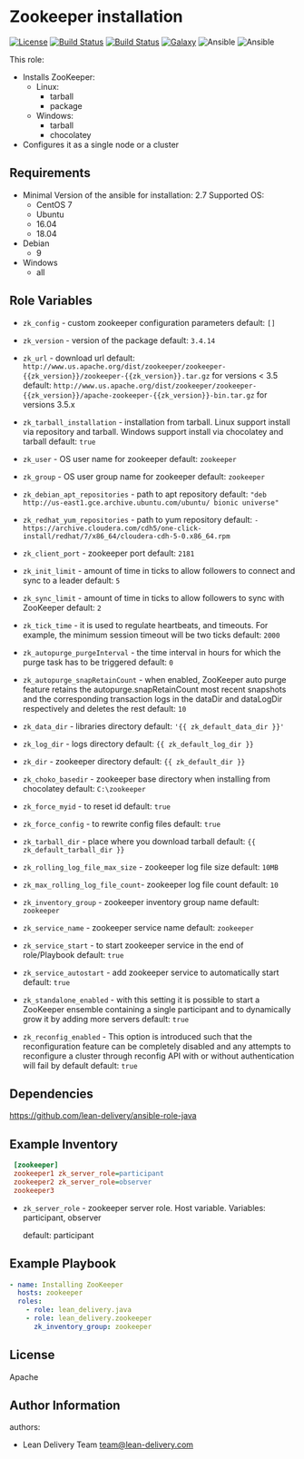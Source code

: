 Zookeeper installation
=========
[![License](https://img.shields.io/badge/license-Apache-green.svg?style=flat)](https://raw.githubusercontent.com/lean-delivery/ansible-role-zookeeper/master/LICENSE)
[![Build Status](https://travis-ci.org/lean-delivery/ansible-role-zookeeper.svg?branch=master)](https://travis-ci.org/lean-delivery/ansible-role-zookeeper)
[![Build Status](https://gitlab.com/lean-delivery/ansible-role-zookeeper/badges/master/build.svg)](https://gitlab.com/lean-delivery/ansible-role-zookeeper/pipelines)
[![Galaxy](https://img.shields.io/badge/galaxy-lean__delivery.zookeeper-blue.svg)](https://galaxy.ansible.com/lean_delivery/zookeeper)
![Ansible](https://img.shields.io/ansible/role/d/36578.svg)
![Ansible](https://img.shields.io/badge/dynamic/json.svg?label=min_ansible_version&url=https%3A%2F%2Fgalaxy.ansible.com%2Fapi%2Fv1%2Froles%2F36578%2F&query=$.min_ansible_version)

This role:
  - Installs ZooKeeper:
      - Linux:
        * tarball
        * package
      - Windows:
        * tarball
        * chocolatey
  - Configures it as a single node or a cluster

Requirements
------------

 - Minimal Version of the ansible for installation: 2.7
 Supported OS:
   - CentOS
       7
   - Ubuntu
    - 16.04
    - 18.04
  - Debian
    - 9
  - Windows
    - all

Role Variables
--------------

 - `zk_config` -  custom zookeeper configuration parameters
    default: `[]`

 - `zk_version` -  version of the package
    default: `3.4.14`

 - `zk_url` - download url
    default: `http://www.us.apache.org/dist/zookeeper/zookeeper-{{zk_version}}/zookeeper-{{zk_version}}.tar.gz` for versions < 3.5
    default: `http://www.us.apache.org/dist/zookeeper/zookeeper-{{zk_version}}/apache-zookeeper-{{zk_version}}-bin.tar.gz` for versions 3.5.x

 - `zk_tarball_installation` - installation from tarball. Linux support install via repository and tarball. Windows support install via chocolatey and tarball
    default: `true`

 - `zk_user` - OS user name for zookeeper
    default: `zookeeper`

 - `zk_group` - OS user group name for zookeeper
    default: `zookeeper`

 - `zk_debian_apt_repositories` -  path to apt repository
    default: `"deb http://us-east1.gce.archive.ubuntu.com/ubuntu/ bionic universe"`

 - `zk_redhat_yum_repositories` -  path to yum repository
    default: `- https://archive.cloudera.com/cdh5/one-click-install/redhat/7/x86_64/cloudera-cdh-5-0.x86_64.rpm`

 - `zk_client_port` - zookeeper port
    default: `2181`

 - `zk_init_limit` - amount of time in ticks to allow followers to connect and sync to a leader
    default: `5`

 - `zk_sync_limit` - amount of time in ticks to allow followers to sync with ZooKeeper
    default: `2`

 - `zk_tick_time` - it is used to regulate heartbeats, and timeouts. For example, the minimum session timeout will be two ticks
    default: `2000`

 - `zk_autopurge_purgeInterval` - the time interval in hours for which the purge task has to be triggered
    default: `0`

 - `zk_autopurge_snapRetainCount` - when enabled, ZooKeeper auto purge feature retains the autopurge.snapRetainCount most recent snapshots and the corresponding transaction logs in the dataDir and dataLogDir respectively and deletes the rest
    default: `10`

 - `zk_data_dir` - libraries directory
    default: `'{{ zk_default_data_dir }}'`

 - `zk_log_dir` - logs directory
    default: `{{ zk_default_log_dir }}`

 - `zk_dir` - zookeeper directory
    default: `{{ zk_default_dir }}`

 - `zk_choko_basedir` - zookeeper base directory when installing from chocolatey
    default: `C:\zookeeper`

 - `zk_force_myid` - to reset id
    default: `true`

 - `zk_force_config` - to rewrite config files
    default: `true`

 - `zk_tarball_dir` - place where you download tarball
    default: `{{ zk_default_tarball_dir }}`

 - `zk_rolling_log_file_max_size` - zookeeper log file size
    default: `10MB`

 - `zk_max_rolling_log_file_count`- zookeeper log file count
    default: `10`

 - `zk_inventory_group` - zookeeper inventory group name
    default: `zookeeper`

  - `zk_service_name` - zookeeper service name
    default: `zookeeper`

  - `zk_service_start` - to start zookeeper service in the end of role/Playbook
    default: `true`

  - `zk_service_autostart` - add zookeeper service to automatically start
    default: `true`

  - `zk_standalone_enabled` - with this setting it is possible to start a ZooKeeper ensemble containing a single participant and to dynamically grow it by adding more servers
    default: `true`

  - `zk_reconfig_enabled` - This option is introduced such that the reconfiguration feature can be completely disabled and any attempts to reconfigure a cluster through reconfig API with or without authentication will fail by default
    default: `true`

Dependencies
------------

https://github.com/lean-delivery/ansible-role-java

Example Inventory
----------------
```ini
 [zookeeper]
 zookeeper1 zk_server_role=participant
 zookeeper2 zk_server_role=observer
 zookeeper3
 ```

  - `zk_server_role` - zookeeper server role. Host variable. Variables: participant, observer

    default:  participant

Example Playbook
----------------

```yaml
- name: Installing ZooKeeper
  hosts: zookeeper
  roles:
    - role: lean_delivery.java
    - role: lean_delivery.zookeeper
      zk_inventory_group: zookeeper
```


License
-------
Apache

Author Information
------------------

authors:
  - Lean Delivery Team <team@lean-delivery.com>
